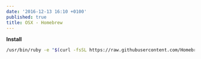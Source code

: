```yaml
---
date: '2016-12-13 16:10 +0100'
published: true
title: OSX - Homebrew
---
```


**Install**

```bash
/usr/bin/ruby -e "$(curl -fsSL https://raw.githubusercontent.com/Homebrew/install/master/install)"
```